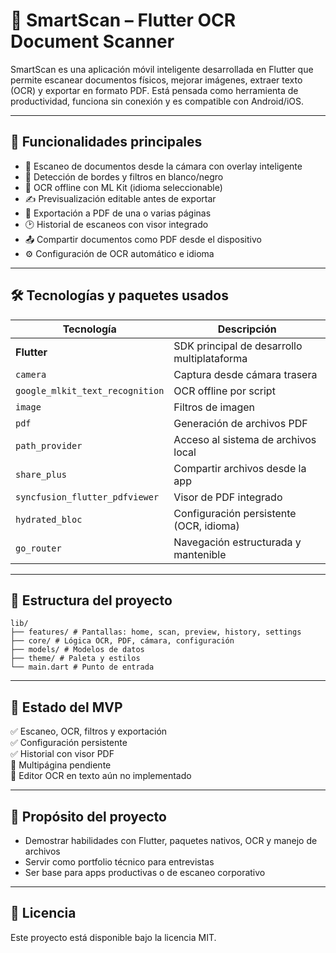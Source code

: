 # 📱 SmartScan – Flutter OCR Document Scanner

SmartScan es una aplicación móvil inteligente desarrollada en Flutter que permite escanear documentos físicos, mejorar imágenes, extraer texto (OCR) y exportar en formato PDF. Está pensada como herramienta de productividad, funciona sin conexión y es compatible con Android/iOS.

---

## 🚀 Funcionalidades principales

- 📸 Escaneo de documentos desde la cámara con overlay inteligente
- 🧾 Detección de bordes y filtros en blanco/negro
- 🧠 OCR offline con ML Kit (idioma seleccionable)
- ✍️ Previsualización editable antes de exportar
- 📄 Exportación a PDF de una o varias páginas
- 🕑 Historial de escaneos con visor integrado
- 📤 Compartir documentos como PDF desde el dispositivo
- ⚙️ Configuración de OCR automático e idioma

---

## 🛠️ Tecnologías y paquetes usados

| Tecnología                      | Descripción                                 |
| ------------------------------- | ------------------------------------------- |
| **Flutter**                     | SDK principal de desarrollo multiplataforma |
| `camera`                        | Captura desde cámara trasera                |
| `google_mlkit_text_recognition` | OCR offline por script                      |
| `image`                         | Filtros de imagen                           |
| `pdf`                           | Generación de archivos PDF                  |
| `path_provider`                 | Acceso al sistema de archivos local         |
| `share_plus`                    | Compartir archivos desde la app             |
| `syncfusion_flutter_pdfviewer`  | Visor de PDF integrado                      |
| `hydrated_bloc`                 | Configuración persistente (OCR, idioma)     |
| `go_router`                     | Navegación estructurada y mantenible        |

---

## 📂 Estructura del proyecto

```
lib/
├── features/ # Pantallas: home, scan, preview, history, settings
├── core/ # Lógica OCR, PDF, cámara, configuración
├── models/ # Modelos de datos
├── theme/ # Paleta y estilos
└── main.dart # Punto de entrada
```

---

## 🧪 Estado del MVP

✅ Escaneo, OCR, filtros y exportación  
✅ Configuración persistente  
✅ Historial con visor PDF  
🚧 Multipágina pendiente  
🚧 Editor OCR en texto aún no implementado

---

## 🧠 Propósito del proyecto

- Demostrar habilidades con Flutter, paquetes nativos, OCR y manejo de archivos
- Servir como portfolio técnico para entrevistas
- Ser base para apps productivas o de escaneo corporativo

---

## 📃 Licencia

Este proyecto está disponible bajo la licencia MIT.
